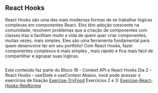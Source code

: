 ## React Hooks
React Hooks são uma das mais modernas formas de se trabalhar lógicas complexas em componentes React. Eles têm adoção crescente na comunidade, resolvem problemas que a criação de componentes com classes traz e facilitam muito a vida de quem quer criar componentes, muitas vezes, mais simples. Eles são uma ferramenta fundamental para quem desenvolve ter em seu portfólio!
Com React Hooks, fazer componentes complexos é mais simples , mais rápido e fica mais fácil de compartilhar e agrupar suas lógicas.
##
Este conteúdo faz parte do Bloco 18 - Context API e React Hooks
Dia 2 - React Hooks - useState e useContext
Abaixo, você pode acessar o exercícios de fixação
[Exercise-TryFood](https://github.com/CristhyaneAraldi/exercise-tryfood)
Exercícios 2 e 3:
[Exercise-React-Hooks-Reaftoring](https://github.com/CristhyaneAraldi/exercise-react-hooks-refactoring)
